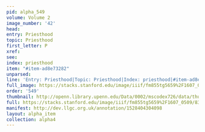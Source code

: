 ```yaml
---
pid: alpha_549
volume: Volume 2
image_number: '42'
head: 
entry: Priesthood
topic: Priesthood
first_letter: P
xref: 
see: 
index: priesthood
item: "#item-ad8e73282"
unparsed: 
line: 'Entry: Priesthood|Topic: Priesthood|Index: priesthood|#item-ad8e73282'
full_image: https://stacks.stanford.edu/image/iiif/fm855tg5659%2F1607_0509/full/full/0/default.jpg
order: '549'
thumbnail: http://openn.library.upenn.edu/Data/0002/mscodex726/data/thumb/1607_0509_thumb.jpg
full: https://stacks.stanford.edu/image/iiif/fm855tg5659%2F1607_0509/838,3571,2965,452/full/0/default.jpg
manifest: http://dev.llgc.org.uk/annotation/1528404304098
layout: alpha_item
collection: alpha4
---
```

